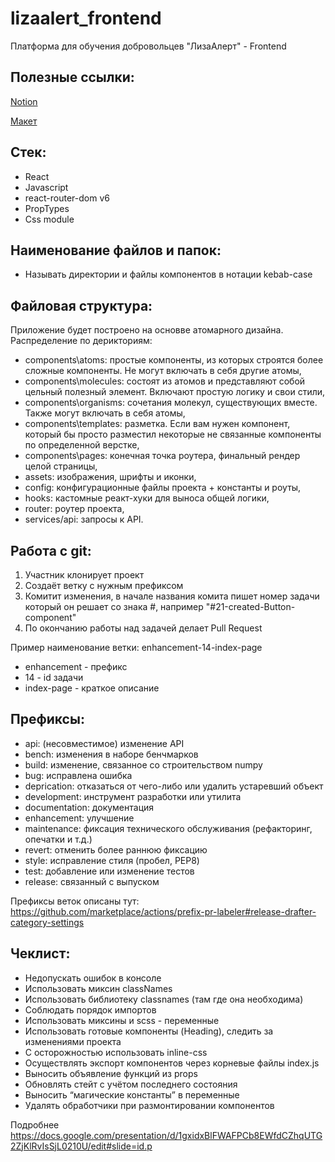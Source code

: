 # lizaalert_frontend
Платформа для обучения добровольцев "ЛизаАлерт" - Frontend

## Полезные ссылки:
[Notion](https://www.notion.so/Workspase-1078a8066a6e45fbb9ad07854f7e0f38)

[Макет](https://www.figma.com/file/FasUcYffR2kJAhPvBGcACW/LizaAlert-Mockups?node-id=155%3A5905)

## Стек:
- React
- Javascript
- react-router-dom v6
- PropTypes
- Css module

## Наименование файлов и папок:
- Называть директории и файлы компонентов в нотации kebab-case

## Файловая структура:

Приложение будет построено на основве атомарного дизайна.
Распределение по дерикториям:
- components\atoms: простые компоненты, из которых строятся более сложные компоненты. Не могут включать в себя другие атомы,
- components\molecules: состоят из атомов и представляют собой цельный полезный элемент. Включают простую логику и свои стили,
- components\organisms: сочетания молекул, существующих вместе. Также могут включать в себя атомы,
- components\templates: разметка. Если вам нужен компонент, который бы просто разместил некоторые не связанные компоненты по определенной верстке,
- components\pages: конечная точка роутера, финальный рендер целой страницы,
- assets: изображения, шрифты и иконки,
- config: конфигурационные файлы проекта + константы и роуты,
- hooks: кастомные реакт-хуки для выноса общей логики,
- router: роутер проекта,
- services/api: запросы к API.


## Работа с git:
1. Участник клонирует проект
2. Создаёт ветку с нужным префиксом
3. Комитит изменения, в начале названия комита пишет номер задачи который он решает со знака #, например "#21-created-Button-component"
4. По окончанию работы над задачей делает Pull Request

Пример наименование ветки: enhancement-14-index-page

- enhancement - префикс
- 14 - id задачи
- index-page - краткое описание

## Префиксы:

- api: (несовместимое) изменение API
- bench: изменения в наборе бенчмарков
- build: изменение, связанное со строительством numpy
- bug: исправлена ошибка
- deprication: отказаться от чего-либо или удалить устаревший объект
- development: инструмент разработки или утилита
- documentation: документация
- enhancement: улучшение
- maintenance: фиксация технического обслуживания (рефакторинг, опечатки и т.д.)
- revert: отменить более раннюю фиксацию
- style: исправление стиля (пробел, PEP8)
- test: добавление или изменение тестов
- release: связанный с выпуском

Префиксы веток описаны тут: https://github.com/marketplace/actions/prefix-pr-labeler#release-drafter-category-settings

## Чеклист:
- Недопускать ошибок в консоле
- Использовать миксин classNames
- Использовать библиотеку classnames (там где она необходима)
- Соблюдать порядок импортов
- Использовать миксины и scss - переменные
- Использовать готовые компоненты (Heading), следить за изменениями проекта
- С осторожностью использовать inline-css	
- Осуществлять экспорт компонентов через корневые файлы index.js
- Выносить объявление функций из props
- Обновлять стейт с учётом последнего состояния
- Выносить “магические константы” в переменные
- Удалять обработчики при размонтировании компонентов

Подробнее https://docs.google.com/presentation/d/1gxidxBlFWAFPCb8EWfdCZhqUTG2ZjKlRvIsSjL0210U/edit#slide=id.p



